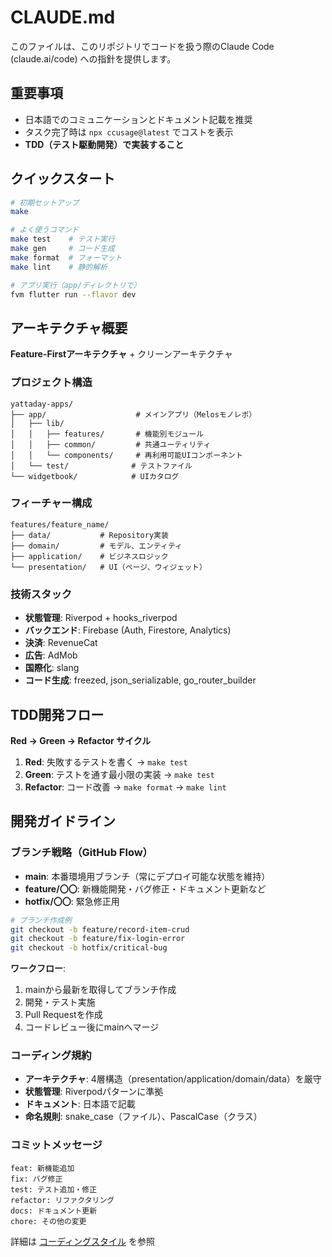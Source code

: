 # CLAUDE.md

このファイルは、このリポジトリでコードを扱う際のClaude Code (claude.ai/code) への指針を提供します。

## **重要事項**

- 日本語でのコミュニケーションとドキュメント記載を推奨
- タスク完了時は `npx ccusage@latest` でコストを表示
- **TDD（テスト駆動開発）で実装すること**

## クイックスタート

```bash
# 初期セットアップ
make

# よく使うコマンド
make test    # テスト実行
make gen     # コード生成
make format  # フォーマット
make lint    # 静的解析

# アプリ実行（app/ディレクトリで）
fvm flutter run --flavor dev
```

## アーキテクチャ概要

**Feature-Firstアーキテクチャ** + クリーンアーキテクチャ

### プロジェクト構造

```
yattaday-apps/
├── app/                    # メインアプリ（Melosモノレポ）
│   ├── lib/
│   │   ├── features/       # 機能別モジュール
│   │   ├── common/         # 共通ユーティリティ
│   │   └── components/     # 再利用可能UIコンポーネント
│   └── test/              # テストファイル
└── widgetbook/            # UIカタログ
```

### フィーチャー構成

```
features/feature_name/
├── data/           # Repository実装
├── domain/         # モデル、エンティティ  
├── application/    # ビジネスロジック
└── presentation/   # UI（ページ、ウィジェット）
```

### 技術スタック

- **状態管理**: Riverpod + hooks_riverpod
- **バックエンド**: Firebase (Auth, Firestore, Analytics)
- **決済**: RevenueCat
- **広告**: AdMob
- **国際化**: slang
- **コード生成**: freezed, json_serializable, go_router_builder

## TDD開発フロー

**Red → Green → Refactor サイクル**

1. **Red**: 失敗するテストを書く → `make test`
2. **Green**: テストを通す最小限の実装 → `make test`  
3. **Refactor**: コード改善 → `make format` → `make lint`

## 開発ガイドライン

### ブランチ戦略（GitHub Flow）

- **main**: 本番環境用ブランチ（常にデプロイ可能な状態を維持）
- **feature/〇〇**: 新機能開発・バグ修正・ドキュメント更新など
- **hotfix/〇〇**: 緊急修正用

```bash
# ブランチ作成例
git checkout -b feature/record-item-crud
git checkout -b feature/fix-login-error
git checkout -b hotfix/critical-bug
```

**ワークフロー**:

1. mainから最新を取得してブランチ作成
2. 開発・テスト実施
3. Pull Requestを作成
4. コードレビュー後にmainへマージ

### コーディング規約

- **アーキテクチャ**: 4層構造（presentation/application/domain/data）を厳守
- **状態管理**: Riverpodパターンに準拠
- **ドキュメント**: 日本語で記載
- **命名規則**: snake_case（ファイル）、PascalCase（クラス）

### コミットメッセージ

```
feat: 新機能追加
fix: バグ修正
test: テスト追加・修正
refactor: リファクタリング
docs: ドキュメント更新
chore: その他の変更
```

詳細は [コーディングスタイル](_docs/10_cording_style_flutter.md) を参照
